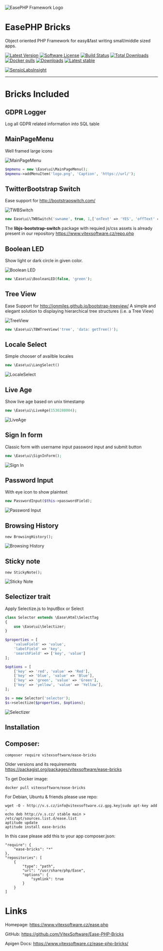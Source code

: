 ![EasePHP Framework Logo](https://raw.githubusercontent.com/VitexSoftware/Ease-PHP-Bricks/master/project-logo.png "Project Logo")

EasePHP Bricks
=================

Object oriented PHP Framework for easy&fast writing small/middle sized apps.

[![Latest Version](https://img.shields.io/github/release/VitexSoftware/Ease-PHP-Bricks.svg?style=flat-square)](https://github.com/VitexSoftware/Ease-PHP-Bricks/releases)
[![Software License](https://img.shields.io/badge/license-GPL-brightgreen.svg?style=flat-square)](https://github.com/VitexSoftware/Ease-PHP-Bricks/blob/master/LICENSE)
[![Build Status](https://img.shields.io/travis/VitexSoftware/Ease-PHP-Bricks/master.svg?style=flat-square)](https://travis-ci.org/VitexSoftware/Ease-PHP-Bricks)
[![Total Downloads](https://img.shields.io/packagist/dt/vitexsoftware/ease-bricks.svg?style=flat-square)](https://packagist.org/packages/vitexsoftware/ease-php-bricks)
[![Docker pulls](https://img.shields.io/docker/pulls/vitexsoftware/ease-bricks.svg)](https://hub.docker.com/r/vitexsoftware/ease-php-bricks/)
[![Downloads](https://img.shields.io/packagist/dt/vitexsoftware/ease-bricks.svg?style=flat-square)](https://packagist.org/packages/vitexsoftware/ease-php-bricks)
[![Latest stable](https://img.shields.io/packagist/v/vitexsoftware/ease-bricks.svg?style=flat-square)](https://packagist.org/packages/vitexsoftware/ease-php-bricks)

[![SensioLabsInsight](https://insight.sensiolabs.com/projects/4900ce8c-8619-4007-b2d6-0ac830064963/big.png)](https://insight.sensiolabs.com/projects/4900ce8c-8619-4007-b2d6-0ac830064963)


---

Bricks Included
===============

GDPR Logger
-----------

Log all GDPR related information into SQL table

MainPageMenu
------------

Well framed large icons

![MainPageMenu](https://raw.githubusercontent.com/VitexSoftware/Ease-PHP-Bricks/master/MainPageMenu.png "Main Page Menu screenshot")

```php
$mpmenu = new \Ease\ui\MainPageMenu();
$mpmenu->addMenuItem('logo.png', 'Caption', 'https://url/');
```

TwitterBootstrap Switch
-----------------------

Ease support for http://bootstrapswitch.com/ 

![TWBSwitch](https://raw.githubusercontent.com/VitexSoftware/Ease-PHP-Bricks/master/TWBSwitch.png "Main Page Menu screenshot")

```php
new Ease\ui\TWBSwitch('swname', true, 1,['onText' => 'YES', 'offText' => 'NO']);
```

The **libjs-bootstrap-switch** package with requied js/css assets is already present in our repository https://www.vitexsoftware.cz/repo.php

Boolean LED
-----------

Show light or dark circle in given color.

![Boolean LED](https://raw.githubusercontent.com/VitexSoftware/Ease-PHP-Bricks/master/BooleanLED.png "Widget in green and red")

```php
new \Ease\ui\BooleanLED(false, 'green');
```

Tree View
---------

Ease Support for http://jonmiles.github.io/bootstrap-treeview/ A simple and elegant solution to displaying hierarchical tree structures (i.e. a Tree View) 

![TreeView](https://raw.githubusercontent.com/VitexSoftware/Ease-PHP-Bricks/master/TreeView.png "TreeView Widget")

```php
new \Ease\ui\TBWTreeView('tree', 'data: getTree()');
```

Locale Select
-------------

Simple chooser of availble locales

```php
new \Ease\ui\LangSelect()
```

![LocaleSelect](https://raw.githubusercontent.com/VitexSoftware/Ease-PHP-Bricks/master/LocaleSelect.png "Locale select Widget")

Live Age
--------

Show live age based on unix timestamp

```php
new \Ease\ui\LiveAge(1530280004);    
```


![LiveAge](https://raw.githubusercontent.com/VitexSoftware/Ease-PHP-Bricks/master/LiveAge.png "Live Age Widget")

Sign In form
------------

Classic form with username input password input and submit button

```php
new \Ease\ui\SignInForm();
```

![Sign In](https://raw.githubusercontent.com/VitexSoftware/Ease-PHP-Bricks/master/SignIn.png "Sign In form")


Password Input
--------------

With eye icon to show plaintext

```php
new PasswordInput($this->passwordField);
```
![Password Input](https://raw.githubusercontent.com/VitexSoftware/Ease-PHP-Bricks/master/PasswordInput.png "Password input")

Browsing History
----------------

```
new BrowsingHistory();
``` 
![Browsing History](https://raw.githubusercontent.com/VitexSoftware/Ease-PHP-Bricks/master/BrowsingHistory.png "Browsing History")


Sticky note
----------------

```
new StickyNote();
``` 
![Sticky Note](https://raw.githubusercontent.com/VitexSoftware/Ease-PHP-Bricks/master/StickyNote.png "Sticky Note")

Selectizer trait
----------------

Apply Selectize.js to InputBox or Select

```php
class Selector extends \Ease\Html\SelectTag
{
    use \Ease\ui\Selectizer;
}

$properties = [
    'valueField' => 'value',
    'labelField' => 'key',
    'searchField' => ['key', 'value']
];

$options = [
    ['key' => 'red', 'value' => 'Red'],
    ['key' => 'blue', 'value' => 'Blue'],
    ['key' => 'green', 'value' => 'Green'],
    ['key' => 'yellow', 'value' => 'Yellow'],
];

$s = new Selector('selector');
$s->selectize($properties, $options);
``` 
![Selectizer](https://raw.githubusercontent.com/VitexSoftware/Ease-PHP-Bricks/master/Selectizer.png "Selectizer")



Installation
------------


Composer:
---------

    composer require vitexsoftware/ease-bricks


Older versions and its requirements https://packagist.org/packages/vitexsoftware/ease-bricks


To get Docker image:

    docker pull vitexsoftware/ease-bricks

For Debian, Ubuntu & friends please use repo:

    wget -O - http://v.s.cz/info@vitexsoftware.cz.gpg.key|sudo apt-key add -
    echo deb http://v.s.cz/ stable main > /etc/apt/sources.list.d/ease.list
    aptitude update
    aptitude install ease-bricks

In this case please add this to your app composer.json:

    "require": {
        "ease-bricks": "*"
    },
    "repositories": [
        {
            "type": "path",
            "url": "/usr/share/php/Ease",
            "options": {
                "symlink": true
            }
        }
    ]

Links
=====

Homepage: https://www.vitexsoftware.cz/ease.php

GitHub: https://github.com/VitexSoftware/Ease-PHP-Bricks

Apigen Docs: https://www.vitexsoftware.cz/ease-php-bricks/
